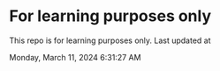# For learning purposes only
This repo is for learning purposes only.
Last updated at

Monday, March 11, 2024 6:31:27 AM


